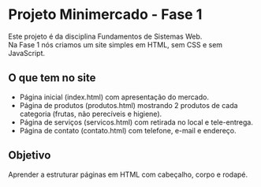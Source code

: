 # Projeto Minimercado - Fase 1

Este projeto é da disciplina Fundamentos de Sistemas Web.  
Na Fase 1 nós criamos um site simples em HTML, sem CSS e sem JavaScript.

## O que tem no site

- Página inicial (index.html) com apresentação do mercado.
- Página de produtos (produtos.html) mostrando 2 produtos de cada categoria (frutas, não perecíveis e higiene).
- Página de serviços (servicos.html) com retirada no local e tele-entrega.
- Página de contato (contato.html) com telefone, e-mail e endereço.

## Objetivo

Aprender a estruturar páginas em HTML com cabeçalho, corpo e rodapé.
